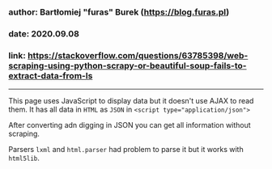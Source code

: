 
### author: Bartłomiej "furas" Burek (https://blog.furas.pl)

### date: 2020.09.08

### link: https://stackoverflow.com/questions/63785398/web-scraping-using-python-scrapy-or-beautiful-soup-fails-to-extract-data-from-ls

---

This page uses JavaScript to display data but it doesn't use AJAX to read them.
It has all data in `HTML` as `JSON` in `<script type="application/json">` 

After converting adn digging in JSON you can get all information without scraping.

Parsers `lxml` and `html.parser` had problem to parse it but it works with `html5lib`.
